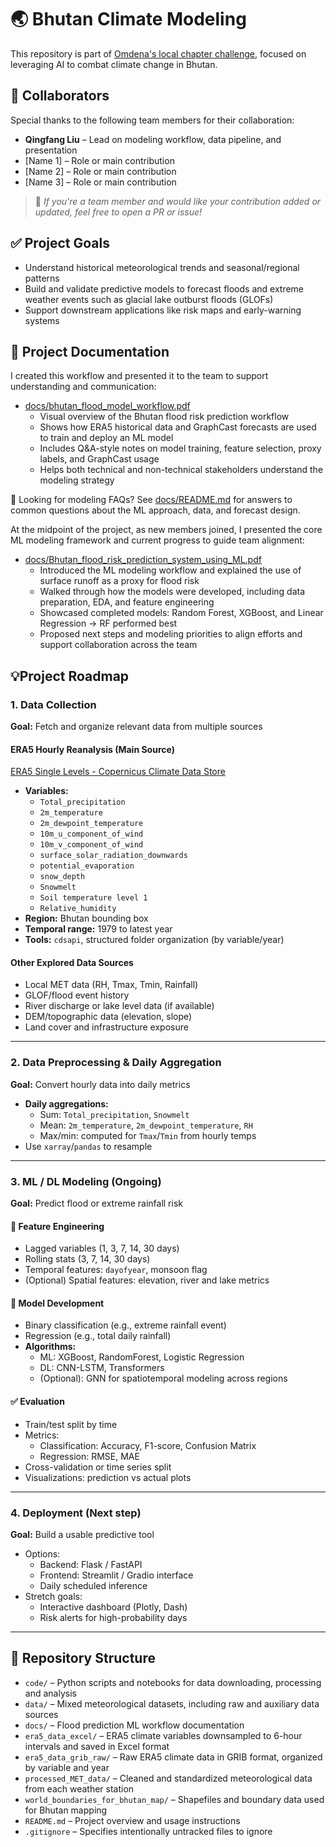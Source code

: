 
# 🌏 Bhutan Climate Modeling

This repository is part of [Omdena's local chapter challenge](https://www.omdena.com/chapter-challenges/leveraging-ai-to-combat-climate-change-in-bhutan), focused on leveraging AI to combat climate change in Bhutan.

## 👥 Collaborators

Special thanks to the following team members for their collaboration:

- **Qingfang Liu** – Lead on modeling workflow, data pipeline, and presentation  
- [Name 1] – Role or main contribution  
- [Name 2] – Role or main contribution  
- [Name 3] – Role or main contribution  

> 📝 *If you're a team member and would like your contribution added or updated, feel free to open a PR or issue!*


## ✅ Project Goals

- Understand historical meteorological trends and seasonal/regional patterns  
- Build and validate predictive models to forecast floods and extreme weather events such as glacial lake outburst floods (GLOFs)  
- Support downstream applications like risk maps and early-warning systems

## 📄 Project Documentation

I created this workflow and presented it to the team to support understanding and communication:

- [docs/bhutan_flood_model_workflow.pdf](docs/bhutan_flood_model_workflow.pdf)  
  - Visual overview of the Bhutan flood risk prediction workflow  
  - Shows how ERA5 historical data and GraphCast forecasts are used to train and deploy an ML model  
  - Includes Q&A-style notes on model training, feature selection, proxy labels, and GraphCast usage  
  - Helps both technical and non-technical stakeholders understand the modeling strategy

📘 Looking for modeling FAQs? See [docs/README.md](docs/README.md) for answers to common questions about the ML approach, data, and forecast design.


At the midpoint of the project, as new members joined, I presented the core ML modeling framework and current progress to guide team alignment:

- [docs/Bhutan_flood_risk_prediction_system_using_ML.pdf](docs/Bhutan_flood_risk_prediction_system_using_ML.pdf)  
  - Introduced the ML modeling workflow and explained the use of surface runoff as a proxy for flood risk  
  - Walked through how the models were developed, including data preparation, EDA, and feature engineering  
  - Showcased completed models: Random Forest, XGBoost, and Linear Regression → RF performed best  
  - Proposed next steps and modeling priorities to align efforts and support collaboration across the team


## 💡Project Roadmap

### 1. Data Collection
**Goal:** Fetch and organize relevant data from multiple sources  

#### ERA5 Hourly Reanalysis (Main Source)

[ERA5 Single Levels - Copernicus Climate Data Store](https://cds.climate.copernicus.eu/datasets/reanalysis-era5-single-levels?tab=overview)

- **Variables:**  
  - `Total_precipitation`  
  - `2m_temperature`  
  - `2m_dewpoint_temperature`  
  - `10m_u_component_of_wind`  
  - `10m_v_component_of_wind`  
  - `surface_solar_radiation_downwards`  
  - `potential_evaporation`  
  - `snow_depth`  
  - `Snowmelt`  
  - `Soil temperature level 1`  
  - `Relative_humidity`
- **Region:** Bhutan bounding box
- **Temporal range:** 1979 to latest year
- **Tools:** `cdsapi`, structured folder organization (by variable/year)

####  Other Explored Data Sources
- Local MET data (RH, Tmax, Tmin, Rainfall)
- GLOF/flood event history 
- River discharge or lake level data (if available)
- DEM/topographic data (elevation, slope)
- Land cover and infrastructure exposure


---

### 2. Data Preprocessing & Daily Aggregation
**Goal:** Convert hourly data into daily metrics  

- **Daily aggregations:**
  - Sum: `Total_precipitation`, `Snowmelt`
  - Mean: `2m_temperature`, `2m_dewpoint_temperature`, `RH`
  - Max/min: computed for `Tmax`/`Tmin` from hourly temps
- Use `xarray`/`pandas` to resample

---

### 3. ML / DL Modeling (Ongoing)
**Goal:** Predict flood or extreme rainfall risk  

#### 🧩 Feature Engineering
- Lagged variables (1, 3, 7, 14, 30 days)
- Rolling stats (3, 7, 14, 30 days)
- Temporal features: `dayofyear`, monsoon flag
- (Optional) Spatial features: elevation, river and lake metrics 

#### 🧠 Model Development
- Binary classification (e.g., extreme rainfall event)  
- Regression (e.g., total daily rainfall)
- **Algorithms:**
  - ML: XGBoost, RandomForest, Logistic Regression
  - DL: CNN-LSTM, Transformers
  - (Optional): GNN for spatiotemporal modeling across regions

#### ✅ Evaluation
- Train/test split by time
- Metrics:
  - Classification: Accuracy, F1-score, Confusion Matrix
  - Regression: RMSE, MAE
- Cross-validation or time series split
- Visualizations: prediction vs actual plots

---

### 4. Deployment (Next step)
**Goal:** Build a usable predictive tool  

- Options:
  - Backend: Flask / FastAPI
  - Frontend: Streamlit / Gradio interface
  - Daily scheduled inference
- Stretch goals:
  - Interactive dashboard (Plotly, Dash)
  - Risk alerts for high-probability days

---

## 📁 Repository Structure

- `code/` – Python scripts and notebooks for data downloading, processing and analysis  
- `data/` – Mixed meteorological datasets, including raw and auxiliary data sources  
- `docs/` – Flood prediction ML workflow documentation  
- `era5_data_excel/` – ERA5 climate variables downsampled to 6-hour intervals and saved in Excel format  
- `era5_data_grib_raw/` – Raw ERA5 climate data in GRIB format, organized by variable and year  
- `processed_MET_data/` – Cleaned and standardized meteorological data from each weather station
- `world_boundaries_for_bhutan_map/` – Shapefiles and boundary data used for Bhutan mapping  
- `README.md` – Project overview and usage instructions  
- `.gitignore` – Specifies intentionally untracked files to ignore


